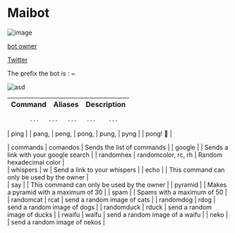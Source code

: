 # Maibot

![image](https://user-images.githubusercontent.com/94239373/141654044-cad95f96-1953-42aa-8bf0-270efd632e47.png)   

[bot owner](https://twitch.tv/rsyf) 

[Twitter](https://twitter.com/jersonfpp)

The prefix the bot is : ~

![asd](https://cdn.7tv.app/emote/60c09e4e6aa44af922881cc8/3x)



| Command  | Aliases | Description |
| --- | --- | --- |
           ---   ---   ---   ---    ---
| ping | | pang, | peng, | pong, | pung, | pyng | | pong! 🔔 |

| commands | comandos | Sends the list of commands |
| google | | Sends a link with your google search |
| randomhex | randomcolor, rc, rh | Random hexadecimal color |               
| whispers | w | Send a link to your whispers |
| echo | | This command can only be used by the owner |                              
| say | | This command can only be used by the owner |
| pyramid | | Makes a pyramid with a maximum of 30 |
| spam | | Spams with a maximum of 50 |
| randomcat | rcat | send a random image of cats |
| randomdog | rdog | send a random image of dogs |
| randomduck | rduck | send a random image of ducks |
| rwaifu | waifu | send a random image of a waifu |
| neko | | send a random image of nekos |

